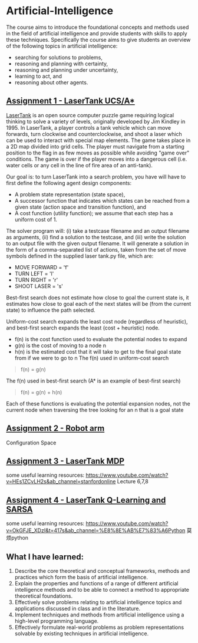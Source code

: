 # Artificial-Intelligence
The course aims to introduce the foundational concepts and methods used in the field of artificial intelligence and provide students with skills to apply these techniques. Specifically the course aims to give students an overview of the following topics in artificial intelligence:
- searching for solutions to problems,
- reasoning and planning with certainty, 
- reasoning and planning under uncertainty,
- learning to act, and
- reasoning about other agents.

## [Assignment 1 - LaserTank UCS/A*](https://github.com/danielzhangau/Artificial-Intelligence/tree/master/ass1)
[LaserTank](https://github.com/danielzhangau/Artificial-Intelligence/blob/master/ass1/COMP3702_LaserTank_desc.pdf) is an open source computer puzzle game requiring logical thinking to solve a variety of levels, originally developed by Jim Kindley in 1995. In LaserTank, a player controls a tank vehicle which can move forwards, turn clockwise and counterclockwise, and shoot a laser which can be used to interact with special map elements. The game takes place in a 2D map divided into grid cells. The player must navigate from a starting position to the flag in as few moves as possible while avoiding "game over" conditions. The game is over if the player moves into a dangerous cell (i.e. water cells or any cell in the line of fire area of an anti-tank).  

Our goal is: to turn LaserTank into a search problem, you have will have to first define the following agent design components:
- A problem state representation (state space),
- A successor function that indicates which states can be reached from a given state (action space and transition function), and
- A cost function (utility function); we assume that each step has a uniform cost of 1.

The solver program will: (i) take a testcase filename and an output filename as arguments, (ii) find a solution to the testcase, and (iii) write the solution to an output file with the given output filename.
It will generate a solution in the form of a comma-separated list of actions, taken from the set of move symbols defined in the supplied laser tank.py file, which are:
  - MOVE FORWARD = 'f'
  - TURN LEFT = 'l'
  - TURN RIGHT = 'r'
  - SHOOT LASER = 's'

Best-first search does not estimate how close to goal the current state is, it estimates how close to goal each of the next states will be (from the current state) to influence the path selected.

Uniform-cost search expands the least cost node (regardless of heuristic), and best-first search expands the least (cost + heuristic) node.

- f(n) is the cost function used to evaluate the potential nodes to expand
- g(n) is the cost of moving to a node n
- h(n) is the estimated cost that it will take to get to the final goal state from if we were to go to n
The f(n) used in uniform-cost search
> f(n) = g(n)  

The f(n) used in best-first search (A* is an example of best-first search)  
> f(n) = g(n) + h(n)

Each of these functions is evaluating the potential expansion nodes, not the current node when traversing the tree looking for an n that is a goal state  
## [Assignment 2 - Robot arm](https://github.com/danielzhangau/Artificial-Intelligence/tree/master/ass2)
Configuration Space
## [Assignment 3 - LaserTank MDP](https://github.com/danielzhangau/Artificial-Intelligence/tree/master/ass3)
some useful learning resources: https://www.youtube.com/watch?v=HEs1ZCvLH2s&ab_channel=stanfordonline Lecture 6,7,8
## [Assignment 4 - LaserTank Q-Learning and SARSA](https://github.com/danielzhangau/Artificial-Intelligence/tree/master/ass4)
some useful learning resources: https://www.youtube.com/watch?v=OkGFJE_XDzI&t=417s&ab_channel=%E8%8E%AB%E7%83%A6Python 莫烦python

## What I have learned:
1.	Describe the core theoretical and conceptual frameworks, methods and practices which form the basis of artificial intelligence.
2.	Explain the properties and functions of a range of different artificial intelligence methods and to be able to connect a method to appropriate theoretical foundations.
3.	Effectively solve problems relating to artificial intelligence topics and applications discussed in class and in the literature.
4.	Implement techniques and methods from artificial intelligence using a high-level programming language.
5.	Effectively formulate real-world problems as problem representations solvable by existing techniques in artificial intelligence.
